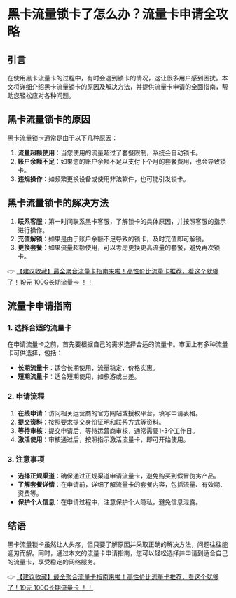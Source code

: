 # 黑卡流量锁卡了怎么办？流量卡申请全攻略

## 引言
在使用黑卡流量卡的过程中，有时会遇到锁卡的情况，这让很多用户感到困扰。本文将详细介绍黑卡流量锁卡的原因及解决方法，并提供流量卡申请的全面指南，帮助您轻松应对各种问题。

## 黑卡流量锁卡的原因
黑卡流量锁卡通常是由于以下几种原因：
1. **流量超额使用**：当您使用的流量超过了套餐限制，系统会自动锁卡。
2. **账户余额不足**：如果您的账户余额不足以支付下个月的套餐费用，也会导致锁卡。
3. **违规操作**：如频繁更换设备或使用非法软件，也可能引发锁卡。

## 黑卡流量锁卡的解决方法
1. **联系客服**：第一时间联系黑卡客服，了解锁卡的具体原因，并按照客服的指示进行操作。
2. **充值解锁**：如果是由于账户余额不足导致的锁卡，及时充值即可解锁。
3. **更换套餐**：如果流量超额使用，可以考虑更换更高流量的套餐，避免再次锁卡。

👉 [【建议收藏】最全聚合流量卡指南来啦！高性价比流量卡推荐，看这个就够了！19元 100G长期流量卡 ！！](https://bit.ly/Liuliangka)

## 流量卡申请指南
### 1. 选择合适的流量卡
在申请流量卡之前，首先要根据自己的需求选择合适的流量卡。市面上有多种流量卡可供选择，包括：
- **长期流量卡**：适合长期使用，流量稳定，价格实惠。
- **短期流量卡**：适合短期使用，如旅游或出差。

### 2. 申请流程
1. **在线申请**：访问相关运营商的官方网站或授权平台，填写申请表格。
2. **提交资料**：按照要求提交身份证明和联系方式等资料。
3. **等待审核**：提交申请后，等待运营商审核，通常需要1-3个工作日。
4. **激活使用**：审核通过后，按照指示激活流量卡，即可开始使用。

### 3. 注意事项
- **选择正规渠道**：确保通过正规渠道申请流量卡，避免购买到假冒伪劣产品。
- **了解套餐详情**：在申请前，详细了解流量卡的套餐内容，包括流量、有效期、资费等。
- **保护个人信息**：在申请过程中，注意保护个人隐私，避免信息泄露。

## 结语
黑卡流量锁卡虽然让人头疼，但只要了解原因并采取正确的解决方法，问题往往能迎刃而解。同时，通过本文的流量卡申请指南，您可以轻松选择并申请到适合自己的流量卡，享受稳定的网络服务。

👉 [【建议收藏】最全聚合流量卡指南来啦！高性价比流量卡推荐，看这个就够了！19元 100G长期流量卡 ！！](https://bit.ly/Liuliangka)